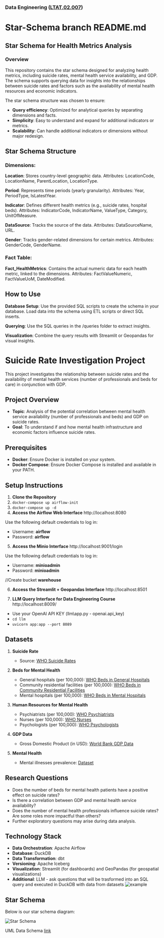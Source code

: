### Data Engineering ([LTAT.02.007](https://courses.cs.ut.ee/2024/dataeng/fall))

# Star-Schema branch README.md 

## Star Schema for Health Metrics Analysis
### Overview
This repository contains the star schema designed for analyzing health metrics, including suicide rates, mental health service availability, and GDP. The schema supports querying data for insights into the relationships between suicide rates and factors such as the availability of mental health resources and economic indicators.

The star schema structure was chosen to ensure:

- **Query efficiency**: Optimized for analytical queries by separating dimensions and facts.
- **Simplicity**: Easy to understand and expand for additional indicators or metrics.
- **Scalability**: Can handle additional indicators or dimensions without major redesign.


## Star Schema Structure
### Dimensions:
**Location**: Stores country-level geographic data.
Attributes: LocationCode, LocationName, ParentLocation, LocationType.

**Period**: Represents time periods (yearly granularity).
Attributes: Year, PeriodType, IsLatestYear.

**Indicator**: Defines different health metrics (e.g., suicide rates, hospital beds).
Attributes: IndicatorCode, IndicatorName, ValueType, Category, UnitOfMeasure.

**DataSource**: Tracks the source of the data.
Attributes: DataSourceName, URL.

**Gender**: Tracks gender-related dimensions for certain metrics.
Attributes: GenderCode, GenderName.

### Fact Table:
**Fact_HealthMetrics**: Contains the actual numeric data for each health metric, linked to the dimensions.
Attributes: FactValueNumeric, FactValueUoM, DateModified.

## How to Use
**Database Setup**:
Use the provided SQL scripts to create the schema in your database.
Load data into the schema using ETL scripts or direct SQL inserts.

**Querying**:
Use the SQL queries in the /queries folder to extract insights.

**Visualization**:
Combine the query results with Streamlit or Geopandas for visual insights.

# Suicide Rate Investigation Project

This project investigates the relationship between suicide rates and the availability of mental health services (number of professionals and beds for care) in conjunction with GDP.

## Project Overview

- **Topic**: Analysis of the potential correlation between mental health service availability (number of professionals and beds) and GDP on suicide rates.
- **Goal**: To understand if and how mental health infrastructure and economic factors influence suicide rates.

## Prerequisites

- **Docker**: Ensure Docker is installed on your system.
- **Docker Compose**: Ensure Docker Compose is installed and available in your PATH.

## Setup Instructions

1. **Clone the Repository**  
2. ``docker-compose up airflow-init``
3. ``docker-compose up -d``
4. **Access the Airflow Web Interface**
http://localhost:8080

Use the following default credentials to log in:

- Username: **airflow**
- Password: **airflow**
   
5. **Access the Minio Interface**
http://localhost:9001/login

Use the following default credentials to log in:

- Username: **minioadmin**
- Password: **minioadmin**

//Create bucket **warehouse**

6. **Access the Streamlit + Geopandas Interface**
http://localhost:8501

7. **LLM Query Interface for Data Engineering Course** http://localhost:8009/
- Use your OpenAI API KEY (llm\app.py - openai.api_key)
- `cd llm`
- `uvicorn app:app --port 8089`

## Datasets

1. **Suicide Rate**
   - Source: [WHO Suicide Rates](https://www.who.int/data/gho/data/themes/mental-health/suicide-rates)

2. **Beds for Mental Health**
   - General hospitals (per 100,000): [WHO Beds in General Hospitals](https://www.who.int/data/gho/data/indicators/indicator-details/GHO/beds-for-mental-health-in-general-hospitals-(per-100-000))
   - Community residential facilities (per 100,000): [WHO Beds in Community Residential Facilities](https://www.who.int/data/gho/data/indicators/indicator-details/GHO/beds-in-community-residential-facilities-(per-100-000))
   - Mental hospitals (per 100,000): [WHO Beds in Mental Hospitals](https://www.who.int/data/gho/data/indicators/indicator-details/GHO/beds-in-mental-hospitals-(per-100-000))

3. **Human Resources for Mental Health**
   - Psychiatrists (per 100,000): [WHO Psychiatrists](https://www.who.int/data/gho/data/indicators/indicator-details/GHO/psychiatrists-working-in-mental-health-sector-(per-100-000))
   - Nurses (per 100,000): [WHO Nurses](https://www.who.int/data/gho/data/indicators/indicator-details/GHO/nurses-working-in-mental-health-sector-(per-100-000))
   - Psychologists (per 100,000): [WHO Psychologists](https://www.who.int/data/gho/data/indicators/indicator-details/GHO/psychologists-working-in-mental-health-sector-(per-100-000))

4. **GDP Data**
   - Gross Domestic Product (in USD): [World Bank GDP Data](https://wits.worldbank.org/CountryProfile/en/country/by-country/startyear/ltst/endyear/ltst/indicator/NY-GDP-MKTP-CD)

5. **Mental Health**
   - Mental illnesses prevalence: [Dataset](https://www.kaggle.com/datasets/imtkaggleteam/mental-health)
## Research Questions

- Does the number of beds for mental health patients have a positive effect on suicide rates?
- Is there a correlation between GDP and mental health service availability?
- Does the number of mental health professionals influence suicide rates? Are some roles more impactful than others?
- Further exploratory questions may arise during data analysis.

## Technology Stack

- **Data Orchestration**: Apache Airflow
- **Database**: DuckDB
- **Data Transformation**: dbt
- **Versioning**: Apache Iceberg
- **Visualization**: Streamlit (for dashboards) and GeoPandas (for geospatial visualizations)
- **Additional**: LLM - ask questions that will be trasformed into an SQL query and executed in DuckDB with data from datasets
![example](images/LLM%20query.jpg)

## Star Schema

Below is our star schema diagram:

![Star Schema](images/star_schema_6.jpg)

UML Data Schema [link](//www.plantuml.com/plantuml/png/xLPDRzim3BtxL-ZMmv33sjjEHHDa2POKGT8D68QXu6pE4M1BWKHZ2zR-zscQvRYCMjvwwYryV2_aepxaQq_Wg6kRuaBDT8l6QsjyWOOq7K_8_T9KkWIoJlqfb7gdXdXgArGVr8wSDhNwjldqFUGdaqATA4CwW5-WwV3kUC0J-5YSbrlPe0m_-cgxGuYW2VceVxxc1XmQIkedlBFiE9Emr1d7N-vsWqxRgk-r3_BjnHmlilGh8FJq5S45_CRQ1i5aAysmjRM3mrwNlgyNak-5gVoZiA8HO_5bXdF9Orug9QuouYiUPyHPbq2mivqhCNaS07aBZCJZXGHJTr0BXJ_EDdt5gUqCkUEpPHBX5jgd_tcXvb2I8lZHO3f74RhVTRhK5Mw1i5-xY2zdGRyqX3Mw_FbXJSmZXHs972TjHGxp7SEoqgmZBROUixTT6ygKWJ1lBD0uzTck1rr6ihA_k6gKNUXwpz9JsxPeo0Vu3d_J_sPnRIlzKsFm6SEqi6diwn10iq1eQ7-3rUkD_ctqYwu5iqKVBRtUuDy67-ynUThZIuvxZO_H80j0-C-XjNZFRR69RwFVwuClpg-uHpkPF3palY5aykaBGEQczrTYylTJuBENg2XojudWKX1mfpAVkvNPtB6iuQxvGHOy2tJcM61plvmhk-KAqMlOv-Ui01RNQAgkRVu2)
